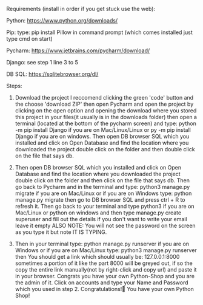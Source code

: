 Requirements (install in order if you get stuck use the web):

Python: https://www.python.org/downloads/

Pip: type: pip install Pillow in command prompt (which comes installed just type cmd on start)

Pycharm: https://www.jetbrains.com/pycharm/download/

Django: see step 1 line 3 to 5

DB SQL: https://sqlitebrowser.org/dl/


Steps:
1. Download the project I reccomend clicking the green 'code' button and the choose 'download ZIP'
   then open Pycharm and open the project by clicking on the open option and opening the download
   where you stored this project in your files(it usually is in the downloads folder) then open a terminal
   (located at the bottom of the pycharm screen) and type: python -m pip install Django if you are on Mac/Linux/Linux
   or py -m pip install Django if you are on windows. Then open DB browser SQL which you installed and click on Open
   Database and find the location where you downloaded the project double click on the folder and then
   double click on the file that says db.

2. Then open DB browser SQL which you installed and click on Open Database and find the location 
   where you downloaded the project double click on the folder and then click on the file that says db.
   Then go back to Pycharm and in the terminal and type: python3 manage.py migrate
   if you are on Mac/Linux or if you are on Windows type: python manage.py migrate then go to DB browser SQL
   and press ctrl + R to refresh it. Then go back to your terminal and type python3 if you are on Mac/Linux 
   or python on windows and then type manage.py create superuser and fill out the details if you don't want to
   write your email leave it empty ALSO NOTE: You will not see the password on the screen as you type it but note
   IT IS TYPING.

3. Then in your terminal type: python manage.py runserver if you are on Windows or if you are on 
   Mac/Linux type: python3 manage.py runserver then You should get a link which should usually be: 127.0.0.1:8000
   sometimes a portion of it like the part 8000 will be greyed out, if so the copy the entire link 
   manually(not by right-click and copy url) and paste it in your browser. Congrats you have your own Python-Shop
   and you are the admin of it. Click on accounts and type your Name and Password which you used in step 2.
   Congratulations!🎉 You have your own Python Shop!
